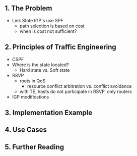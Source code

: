 ## 1. The Problem
  * Link State IGP's use SPF
    * path selection is based on cost
    * when is cost not sufficient?
  
## 2. Principles of Traffic Engineering
  * CSPF
  * Where is the state located?
    * Hard state vs. Soft state
  * RSVP
    * roots in QoS
      * resource conflict arbitration vs. conflict avoidance
    * with TE, hosts do not participate in RSVP, only routers
  * IGP modifications

## 3. Implementation Example



## 4. Use Cases



## 5. Further Reading

